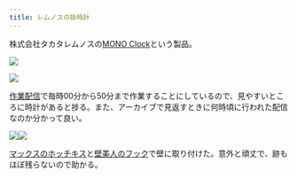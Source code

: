 ```yaml
---
title: レムノスの掛時計
---
```

株式会社タカタレムノスの[MONO Clock](https://www.amazon.co.jp/dp/B004UIT8BK)という製品。

![](https://lh4.googleusercontent.com/fySUGr537pqtNN9xj_Wh9U02O8zHP10Q7sBliOAvbmtj2z02RGT8U4PIhinaAhTBdIPZyhGfUarnovmkEsGigDvi0dW1bZs_DasJf31mrR5ftMq0zR_G6bGyUepcZqPy1oyQhfjdlzHoD43fx05yMQ)

![](https://lh3.googleusercontent.com/7-fR5sa-S4t2D4y9HUyY1q6RoxEBOzIHmU8_e2JrW8iYIvn4IqoUsCXxmiMRqQ1pjXph5tVjxBraP6brLfU-o0C1axN05PUV_ld6dYbMF6aYf7tJIDN2Ho_VXAIFX9kdiMTAwVaGouYJhrzl8fkueg)

[作業配信](https://www.youtube.com/channel/UC5s-KpSDGzxWPWNv94PnJHw)で毎時00分から50分まで作業することにしているので、見やすいところに時計があると捗る。また、アーカイブで見返すときに何時頃に行われた配信なのか分かって良い。

![](https://lh4.googleusercontent.com/IhujQbus67_mRbAsDvCiiQPfK1-vIqcqMwdxZLKESq7LSoBHXLwRVipgbhlWbEANFraFNDRAoN4LQRPa-iw1xy4Ls5D_en1V65zEu7gokuH0aEhIyVawBaS9QyeHbDcjTlRsptnRJTTFJtmMf2mfJw)![](https://lh6.googleusercontent.com/yfE4eWeHhU5xx5HIBYSfLSuAxsUKfdY20e4tEAvYD5RAafaIRUnN7AK6kaQBMeFyqrr2byD9DwNJGusvhoOtw52bIxaAWctpaXYAPDk5IzXcyT-2CRx2xOe52a29OQn0lT7Lpvk1hc1iVnyw66s2ZQ)

[マックスのホッチキス](https://www.amazon.co.jp/dp/B000O9WRWG)と[壁美人のフック](https://www.amazon.co.jp/dp/B00CU78TDG)で壁に取り付けた。意外と頑丈で、跡もほぼ残らないので助かる。
